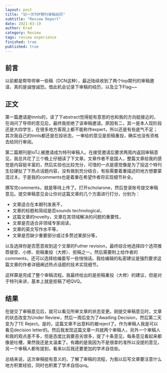 ```yaml
---
layout: post
title: "记一次TOP期刊审稿经历"
subtitle: "Review Report"
date: 2021-03-19
author: Krad
category: Review
tags: review experience
finished: true
published: true
---
```


## 前言

以前都是帮导师审一些稿（DCN这种），最近陆续收到了两个top期刊的审稿邀请，真的是诚惶诚恐。借此机会记录下审稿的经历，以及立下Flag~~

## 正文

第一篇邀请是tnnls的，读了下abstract觉得挺有意思的也和我的方向挺接近的，在询问了导师的意见后，最终我拒绝了该审稿邀请。原因有二，其一是本人现阶段还是大四学生，在很多地方客观上都不能称作expert，所以还是有些底气不足；其次我自己的tnnls都还是在投状态，一审给的意见是拒稿重投，确实也没有资格去给同行审阅。

第二篇期刊是IoTJ,被邀请成为特刊审稿人。在接受邀请后要求两周内返回审稿意见，我总共花了三个晚上仔细读了下文章。文章作者不是国人，整篇文章给我的感觉是内容挺丰富的，然后实验也比较充分，可惜的一点是感觉像是为了投这个特刊生拉硬扯了下热点话题内容，没有做到充分结合，有些需要着重描述的地方想要蒙混过关。于是我的comments也是着重在希望作者将实现细节补全。

撰写完comments，就是等待上传了。打开scholarone，然后登录账号提交审稿意见。提交审稿意见会让你对这篇文章的几个方面进行打分，分别为：

* 文章适合在本期刊发表不，
* 文章的标题和简绍是否sounds technological，
* 这篇文章的novelty，文章在其领域解决的问题的重要性，
* 文章是否适合非领域专家阅读，
* 文章的英文写作水平等，
* 文章是否缺少重要部分或过多赘述某部分等，

以及选择你是否愿意收到这个文章的Futher revision，最终综合地选择四个选项推荐接受、小修、拒稿重投（大修）、拒稿之一。然后需要附上给作者的comments，还可以选择给编委写一些悄悄话。我给编辑的私密建议是强烈要求这篇文章的作者详细阐述热点话题的技术实现细节。

这样算是完成了整个审稿流程。我最终给出的是拒稿重投（大修）的建议，但是对于特刊来讲，基本上就是拒稿了吧QVQ。

## 结果

在提交了审稿意见后，就可以看见所审文章的状态变更。刚提交审稿意见时，文章的状态改变为Under Review，然后一周后变为了Awaiting Decision，然后第二天变为了TE Reject。是的，这篇文章不出意料的被reject了。作为审稿人我是可以看见decision letter的。然后我发现这篇文章一共就两个审稿人，另外一个审稿人和我的观点差不多，但是态度比我要恶劣很多，提了十条意见，每条意见看起来都像是吐槽，果然我还是太温柔了。有趣的是我因为不是很拿的准所以没提的意见，另一个审稿人都有提到，看来以后我还要更加的学术自信些。

总结来说，这次审稿挺有意义的，了解了审稿的流程，为我以后写文章要注意什么地方积累经验，同时也积累了学术自信qvq。